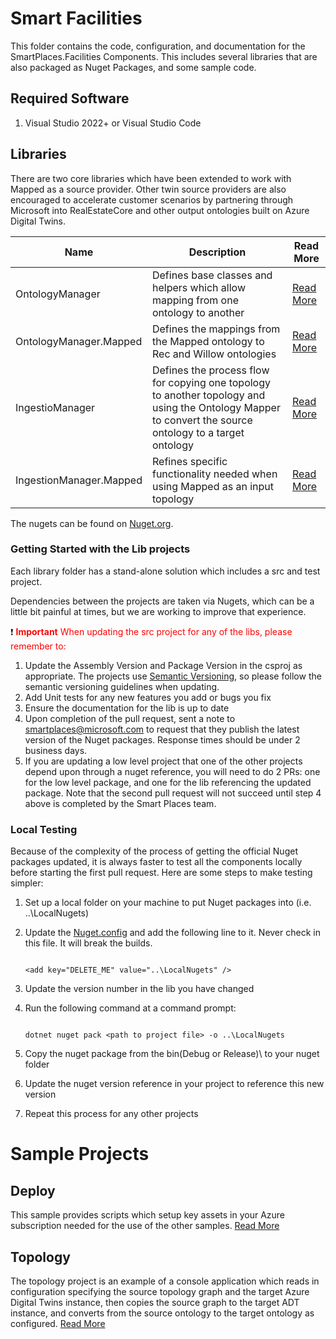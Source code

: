 # Smart Facilities

This folder contains the code, configuration, and documentation for the SmartPlaces.Facilities Components. This includes several libraries that are also packaged as Nuget Packages, and some sample code.

## Required Software

1. Visual Studio 2022+ or Visual Studio Code

## Libraries

There are two core libraries which have been extended to work with Mapped as a source provider. Other twin source providers are also encouraged to accelerate customer scenarios by partnering through Microsoft into RealEstateCore and other output ontologies built on Azure Digital Twins.

| Name | Description | Read More |
| --- | --- | --- |
| OntologyManager | Defines base classes and helpers which allow mapping from one ontology to another | [Read More](./lib/OntologyMapper/README.md) |
| OntologyManager.Mapped | Defines the mappings from the Mapped ontology to Rec and Willow ontologies | [Read More](./lib/OntologyMapper.Mapped/README.md) |
| IngestioManager | Defines the process flow for copying one topology to another topology and using the Ontology Mapper to convert the source ontology to a target ontology | [Read More](./lib/IngestionManager/README.md) |
| IngestionManager.Mapped | Refines specific functionality needed when using Mapped as an input topology | [Read More](./lib/IngestionManager.Mapped/README.md) |

The nugets can be found on [Nuget.org](https://www.nuget.org/packages?q=Microsoft.SmartPlaces).

### Getting Started with the Lib projects

Each library folder has a stand-alone solution which includes a src and test project.

Dependencies between the projects are taken via Nugets, which can be a little bit painful at times, but we are working to improve that experience.

:exclamation: <span style="color:red">**Important**<span>
When updating the src project for any of the libs, please remember to:
1. Update the Assembly Version and Package Version in the csproj as appropriate. The projects use [Semantic Versioning](https://semver.org/), so please follow the semantic versioning guidelines when updating.
2. Add Unit tests for any new features you add or bugs you fix
3. Ensure the documentation for the lib is up to date
4. Upon completion of the pull request, sent a note to [smartplaces@microsoft.com](mailto:smartplaces@microsoft.com) to request that they publish the latest version of the Nuget packages. Response times should be under 2 business days.
5. If you are updating a low level project that one of the other projects depend upon through a nuget reference, you will need to do 2 PRs: one for the low level package, and one for the lib referencing the updated package. Note that the second pull request will not succeed until step 4 above is completed by the Smart Places team. 

### Local Testing

Because of the complexity of the process of getting the official Nuget packages updated, it is always faster to test all the components locally before starting the first pull request. Here are some steps to make testing simpler:

1. Set up a local folder on your machine to put Nuget packages into (i.e. ..\LocalNugets)
2. Update the [Nuget.config](./NuGet.config) and add the following line to it. Never check in this file. It will break the builds.

    ```

    <add key="DELETE_ME" value="..\LocalNugets" />

    ```

3. Update the version number in the lib you have changed
4. Run the following command at a command prompt:

    ```
    
    dotnet nuget pack <path to project file> -o ..\LocalNugets

    ```

5. Copy the nuget package from the bin\(Debug or Release)\ to your nuget folder
6. Update the nuget version reference in your project to reference this new version
7. Repeat this process for any other projects

# Sample Projects

## Deploy

This sample provides scripts which setup key assets in your Azure subscription needed for the use of the other samples. [Read More](./samples/Deploy/README.md)

## Topology

The topology project is an example of a console application which reads in configuration specifying the source topology graph and the target Azure Digital Twins instance, then copies the source graph to the target ADT instance, and converts from the source ontology to the target ontology as configured. [Read More](./samples/Topology/README.md)
